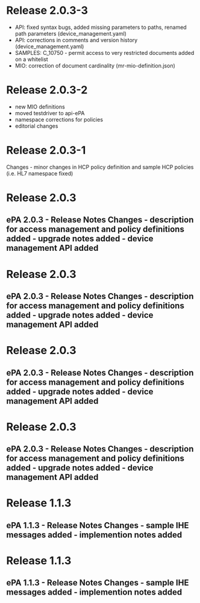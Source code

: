 # Release 2.0.3-3
- API: fixed syntax bugs, added missing parameters to paths, renamed path parameters (device_management.yaml)
 - API: corrections in comments and version history (device_management.yaml)
 - SAMPLES: C_10750 - permit access to very restricted documents added on a whitelist
 - MIO: correction of document cardinality (mr-mio-definition.json)


# Release 2.0.3-2
- new MIO definitions
 - moved testdriver to api-ePA
 - namespace corrections for policies
 - editorial changes


# Release 2.0.3-1
Changes - minor changes in HCP policy definition and sample HCP policies (i.e. HL7 namespace fixed)


# Release 2.0.3
## ePA 2.0.3 - Release Notes Changes - description for access management and policy definitions added - upgrade notes added - device management API added

# Release 2.0.3
## ePA 2.0.3 - Release Notes Changes - description for access management and policy definitions added - upgrade notes added - device management API added

# Release 2.0.3
## ePA 2.0.3 - Release Notes Changes - description for access management and policy definitions added - upgrade notes added - device management API added

# Release 2.0.3
## ePA 2.0.3 - Release Notes Changes - description for access management and policy definitions added - upgrade notes added - device management API added

# Release 1.1.3
## ePA 1.1.3 - Release Notes Changes - sample IHE messages added - implemention notes added

# Release 1.1.3
## ePA 1.1.3 - Release Notes Changes - sample IHE messages added - implemention notes added

